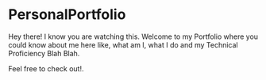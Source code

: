 # PersonalPortfolio

Hey there! I know you are watching this. 
Welcome to my Portfolio where you could know about me here like, what am I, what I do and my Technical Proficiency Blah Blah.

Feel free to check out!.

